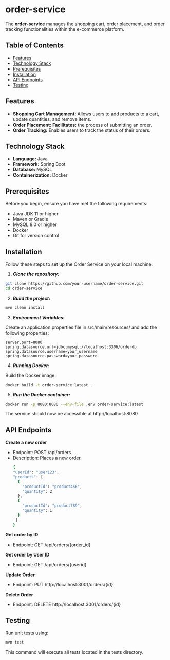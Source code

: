 # order-service

The **order-service** manages the shopping cart, order placement, and order tracking functionalities within the e-commerce platform.

## Table of Contents

- [Features](#features)
- [Technology Stack](#technology-stack)
- [Prerequisites](#prerequisites)
- [Installation](#installation)
- [API Endpoints](#api-endpoints)
- [Testing](#testing)


## Features

- **Shopping Cart Management:** Allows users to add products to a cart, update quantities, and remove items.
- **Order Placement: Facilitates:** the process of submitting an order.
- **Order Tracking:** Enables users to track the status of their orders.

## Technology Stack

- **Language:** Java
- **Framework:** Spring Boot
- **Database:** MySQL
- **Containerization:** Docker

## Prerequisites

Before you begin, ensure you have met the following requirements:

* Java JDK 11 or higher
* Maven or Gradle
* MySQL 8.0 or higher
* Docker
* Git for version control

## Installation

Follow these steps to set up the Order Service on your local machine:

1. ***Clone the repository:***

```bash
git clone https://github.com/your-username/order-service.git
cd order-service
```
2. ***Build the project:***

```bash
mvn clean install
```

3. ***Environment Variables:***

Create an application.properties file in src/main/resources/ and add the following properties:

```properties
server.port=8080
spring.datasource.url=jdbc:mysql://localhost:3306/orderdb
spring.datasource.username=your_username
spring.datasource.password=your_password
```

4. ***Running Docker:***

Build the Docker image:

```bash
docker build -t order-service:latest .
```

5. ***Run the Docker container:***

```bash
docker run -p 8080:8080 --env-file .env order-service:latest
```
The service should now be accessible at http://localhost:8080

## API Endpoints

**Create a new order**
* Endpoint: POST /api/orders
* Description: Places a new order.
  ```bash
  {
  "userId": "user123",
  "products": [
    {
      "productId": "product456",
      "quantity": 2
    },
    {
      "productId": "product789",
      "quantity": 1
    }
   ]
  }
  ```
  
**Get order by ID** 
* Endpoint: GET /api/orders/{order_id}

**Get order by User ID** 
* Endpoint: GET /api/orders/{userid}
  
**Update Order**
* Endpoint: PUT http://localhost:3001/orders/{id}
  
**Delete Order**
* Endpoint: DELETE http://localhost:3001/orders/{id}
  
## Testing
Run unit tests using:

```bash
mvn test
```
This command will execute all tests located in the tests directory.
